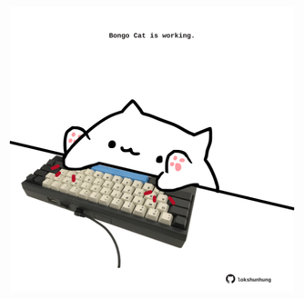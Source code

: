 <!-- built at 25/06/2025, 15:00:40 UTC -->
<p align="center">
  <img width="500" height="500" src="./ReadmeImage.svg">
</p>
